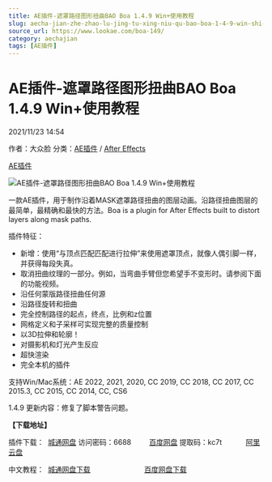 ```yaml
---
title: AE插件-遮罩路径图形扭曲BAO Boa 1.4.9 Win+使用教程
slug: aecha-jian-zhe-zhao-lu-jing-tu-xing-niu-qu-bao-boa-1-4-9-win-shi-yong-jiao-cheng
source_url: https://www.lookae.com/boa-149/
category: aechajian
tags: [AE插件]
---
```

# AE插件-遮罩路径图形扭曲BAO Boa 1.4.9 Win+使用教程

2021/11/23 14:54

作者：大众脸
分类：[AE插件](https://www.lookae.com/after-effects/aechajian/) / [After Effects](https://www.lookae.com/after-effects/)

[AE插件](https://www.lookae.com/tag/ae%e6%8f%92%e4%bb%b6/)

![AE插件-遮罩路径图形扭曲BAO Boa 1.4.9 Win+使用教程](https://www.lookae.com/wp-content/uploads/2018/11/BAO-Boa.jpg "AE插件-遮罩路径图形扭曲BAO Boa 1.4.9 Win+使用教程-LookAE.com")

一款AE插件，用于制作沿着MASK遮罩路径扭曲的图层动画。沿路径扭曲图层的最简单，最精确和最快的方法。Boa is a plugin for After Effects built to distort layers along mask paths.

插件特征：

* 新增：使用“与顶点匹配匹配进行拉伸”来使用遮罩顶点，就像人偶引脚一样，并获得每段失真。
* 取消扭曲纹理的一部分。例如，当弯曲手臂但您希望手不变形时。请参阅下面的功能视频。
* 沿任何蒙版路径扭曲任何源
* 沿路径旋转和扭曲
* 完全控制路径的起点，终点，比例和z位置
* 网格定义和子采样可实现完整的质量控制
* 以3D拉伸和轮廓！
* 对摄影机和灯光产生反应
* 超快渲染
* 完全本机的插件

支持Win/Mac系统：AE 2022, 2021, 2020, CC 2019, CC 2018, CC 2017, CC 2015.3, CC 2015, CC 2014, CC, CS6

1.4.9 更新内容：修复了脚本警告问题。

**【下载地址】**

插件下载：  [城通网盘](https://url62.ctfile.com/f/680462-521645517-698361) 访问密码：6688         [百度网盘](https://pan.baidu.com/s/1NZsrxmXG8ZQccQC-0Bue-A) 提取码：kc7t            [阿里云盘](https://www.aliyundrive.com/s/Kk5h5Lb8n9x)

中文教程：  [城通网盘下载](https://lookae.ctfile.com/fs/680462-395367140)                           [百度网盘下载](https://pan.baidu.com/s/1cvahGasOL717SFmriVcwUw)
